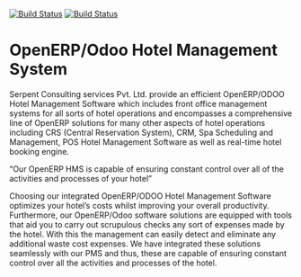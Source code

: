 [![Build Status](https://travis-ci.org/JayVora-SerpentCS/hotelmgmt_v8.svg?branch=8.0)](https://travis-ci.org/JayVora-SerpentCS/hotelmgmt_v8)
[![Build Status](https://travis-ci.org/JayVora-SerpentCS/hotelmgmt_v8.svg?branch=master)](https://travis-ci.org/JayVora-SerpentCS/hotelmgmt_v8)

OpenERP/Odoo Hotel Management System
====================================

Serpent Consulting services Pvt. Ltd. provide an efficient OpenERP/ODOO Hotel Management Software which includes front office management systems for all sorts of hotel operations and encompasses a comprehensive line of OpenERP solutions for many other aspects of hotel operations including CRS (Central Reservation System), CRM, Spa Scheduling and Management, POS Hotel Management Software as well as real-time hotel booking engine.

“Our OpenERP HMS is capable of ensuring constant control over all of the activities and processes of your hotel”
 

Choosing our integrated OpenERP/ODOO Hotel Management Software optimizes your hotel’s costs whilst improving your overall productivity. Furthermore, our OpenERP/Odoo software solutions are equipped with tools that aid you to carry out scrupulous checks any sort of expenses made by the hotel. With this the management can easily detect and eliminate any additional waste cost expenses. We have integrated these solutions seamlessly with our PMS and thus, these are capable of ensuring constant control over all the activities and processes of the hotel.
